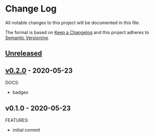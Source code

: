 # Change Log

All notable changes to this project will be documented in this file.

The format is based on [Keep a Changelog](http://keepachangelog.com/) and this
project adheres to [Semantic Versioning](http://semver.org/).

<a name="unreleased"></a>
## [Unreleased]



<a name="v0.2.0"></a>
## [v0.2.0] - 2020-05-23
DOCS:
- badges


<a name="v0.1.0"></a>
## v0.1.0 - 2020-05-23
FEATURES:
- initial commit


[Unreleased]: https://github.com/terraform-aws-modules/terraform-aws-eks/compare/v0.2.0...HEAD
[v0.2.0]: https://github.com/terraform-aws-modules/terraform-aws-eks/compare/v0.1.0...v0.2.0
